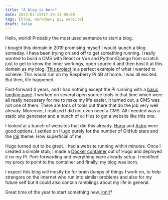 ```yaml
---
title: "A blog is born"
date: 2023-01-15T17:39:13-05:00
tags: [blog, markdown, pi, website]
draft: false
---
```


Hello, world! Probably the most used sentence to start a blog.

I bought this domain in 2019 promising myself I would launch a blog
someday. I have been trying on and off to get something running. I really wanted
to build a CMS with React or Vue and Python/Django from scratch just to get to
know the inner workings, open source it and then host it at this domain as my blog.
[This project](https://github.com/rob32/dev-case) is a perfect example of what I wanted to achieve.
This would run on my Raspberry Pi 4B at home. I was all excited. But then, life happened.

Fast-forward 4 years, and I had nothing except the Pi running with a [basic landing page](https://github.com/viseshrp/portfolio). I worked on several open source tools in
that time which were all really necessary for me to make my life easier. It turned out, a CMS was not one
 of them. There are tons of tools out there that do the job very well already. Moreover, I realized
 I did not even need a CMS. All I needed was a static site generator and a bunch of `md` files to
 get a website like this one.

 I looked at a bunch of websites that did this already.
 [Hugo](https://gohugo.io/) and [Astro](https://astro.build/) were good options. I settled on Hugo purely for the number of GitHub stars and the [Ink]() theme. How superficial of me.

 Hugo turned out to be great. I had a website running within minutes. Once I created a simple stub, I made a [Docker container](https://github.com/viseshrp/website) out of Hugo and deployed it on my Pi.
 Port-forwarding and everything were already setup. I modified my proxy to point to the container and finally, my blog was born.

 I expect this blog will mostly be for brain dumps of things I work on, to help strangers on the internet who run into similar problems and also for my future self but it could also contain ramblings about my life in general.

Great time of the year to start something new, [innit](https://github.com/viseshrp/website/commit/b58b191c4977ef847891279f3aaecb9c4a1ba43b)?
